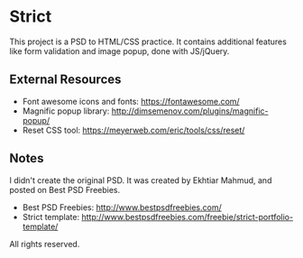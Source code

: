 # Strict

This project is a PSD to HTML/CSS practice. It contains additional features like form validation and image popup, done with JS/jQuery.

## External Resources
* Font awesome icons and fonts: https://fontawesome.com/
* Magnific popup library: http://dimsemenov.com/plugins/magnific-popup/
* Reset CSS tool: https://meyerweb.com/eric/tools/css/reset/

## Notes
I didn't create the original PSD. It was created by Ekhtiar Mahmud, and posted on Best PSD Freebies.

* Best PSD Freebies: http://www.bestpsdfreebies.com/
* Strict template: http://www.bestpsdfreebies.com/freebie/strict-portfolio-template/

All rights reserved.
